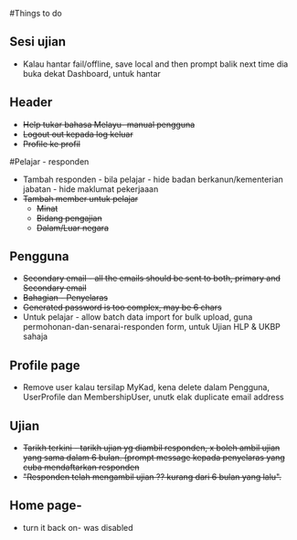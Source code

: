 #Things to do


## Sesi ujian
* Kalau hantar fail/offline, save local and then prompt balik next time dia buka dekat Dashboard, untuk hantar


## Header
* ~~Help tukar bahasa Melayu- manual pengguna~~
* ~~Logout out kepada log keluar~~
* ~~Profile ke profil~~


#Pelajar - responden
* Tambah responden - bila pelajar - hide badan berkanun/kementerian jabatan - hide maklumat pekerjaaan
* ~~Tambah member untuk pelajar~~
  * ~~Minat~~
  * ~~Bidang pengajian~~
  * ~~Dalam/Luar negara~~



## Pengguna
* ~~Secondary email - all the emails should be sent to both, primary and Secondary email~~
* ~~Bahagian - Penyelaras~~
* ~~Generated password is too complex, may be 6 chars~~
* Untuk pelajar - allow batch data import for bulk upload, guna permohonan-dan-senarai-responden form, untuk Ujian HLP & UKBP sahaja

## Profile page
* Remove user kalau tersilap MyKad, kena delete dalam Pengguna, UserProfile dan MembershipUser, unutk elak duplicate email address

## Ujian
* ~~Tarikh terkini - tarikh ujian yg diambil responden, x boleh ambil ujian yang sama dalam 6 bulan. (prompt message kepada penyelaras yang cuba mendaftarkan responden~~
* ~~"Responden telah mengambil ujian ?? kurang dari 6 bulan yang lalu".~~

## Home page-
* turn it back on- was disabled
